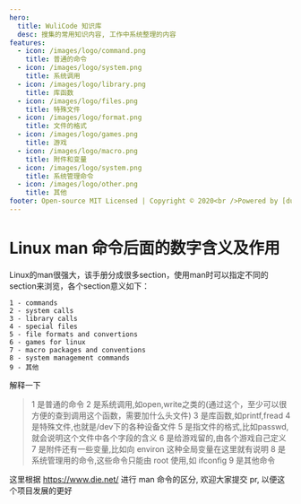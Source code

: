 ```yaml
---
hero:
  title: WuliCode 知识库
  desc: 搜集的常用知识内容, 工作中系统整理的内容
features:
  - icon: /images/logo/command.png
    title: 普通的命令
  - icon: /images/logo/system.png
    title: 系统调用
  - icon: /images/logo/library.png
    title: 库函数
  - icon: /images/logo/files.png
    title: 特殊文件
  - icon: /images/logo/format.png
    title: 文件的格式
  - icon: /images/logo/games.png
    title: 游戏
  - icon: /images/logo/macro.png
    title: 附件和变量
  - icon: /images/logo/system.png
    title: 系统管理命令
  - icon: /images/logo/other.png
    title: 其他
footer: Open-source MIT Licensed | Copyright © 2020<br />Powered by [dumi](https://d.umijs.org) <br/> <a href="https://beian.miit.gov.cn/" target="_blank">鲁ICP备13016276号-7</a>
---
```


# Linux man 命令后面的数字含义及作用

Linux的man很强大，该手册分成很多section，使用man时可以指定不同的section来浏览，各个section意义如下： 

```
1 - commands
2 - system calls
3 - library calls
4 - special files
5 - file formats and convertions
6 - games for linux
7 - macro packages and conventions
8 - system management commands
9 - 其他
```
解释一下

> 1 是普通的命令
> 2 是系统调用,如open,write之类的(通过这个，至少可以很方便的查到调用这个函数，需要加什么头文件)
> 3 是库函数,如printf,fread
> 4 是特殊文件,也就是/dev下的各种设备文件
> 5 是指文件的格式,比如passwd, 就会说明这个文件中各个字段的含义
> 6 是给游戏留的,由各个游戏自己定义
> 7 是附件还有一些变量,比如向 environ 这种全局变量在这里就有说明
> 8 是系统管理用的命令,这些命令只能由 root 使用,如 ifconfig
> 9 是其他命令

这里根据 https://www.die.net/ 进行 man 命令的区分, 欢迎大家提交 pr, 以便这个项目发展的更好